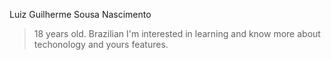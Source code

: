 Luiz Guilherme Sousa Nascimento
  > 18 years old.
  > Brazilian
  > I'm interested in learning and know more about techonology and yours features.
<!---
LuizGuilhermeNascimento/LuizGuilhermeNascimento is a ✨ special ✨ repository because its `README.md` (this file) appears on your GitHub profile.
You can click the Preview link to take a look at your changes.
--->
